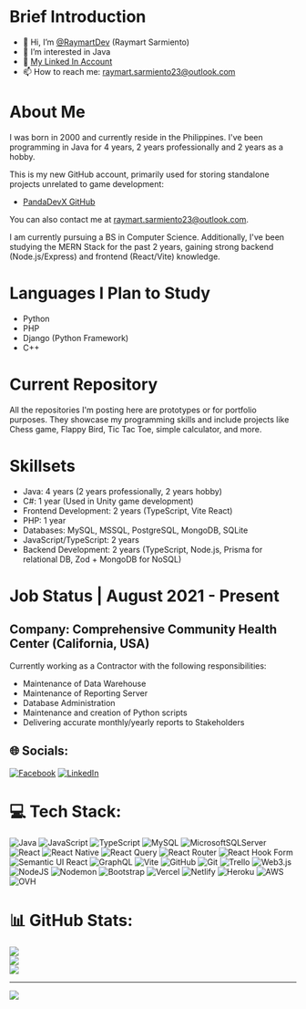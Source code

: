 # Brief Introduction

- 👋 Hi, I’m [@RaymartDev](https://github.com/RaymartDev) (Raymart Sarmiento)
- 👀 I’m interested in Java
- 🌱 [My Linked In Account](https://www.linkedin.com/in/raymart-sarmiento-lob)
- 📫 How to reach me: raymart.sarmiento23@outlook.com

# About Me

I was born in 2000 and currently reside in the Philippines. I've been programming in Java for 4 years, 2 years professionally and 2 years as a hobby.

This is my new GitHub account, primarily used for storing standalone projects unrelated to game development:
* [PandaDevX GitHub](https://github.com/PandaDevX)

You can also contact me at raymart.sarmiento23@outlook.com.

I am currently pursuing a BS in Computer Science. Additionally, I've been studying the MERN Stack for the past 2 years, gaining strong backend (Node.js/Express) and frontend (React/Vite) knowledge.

# Languages I Plan to Study

* Python
* PHP
* Django (Python Framework)
* C++

# Current Repository

All the repositories I'm posting here are prototypes or for portfolio purposes. They showcase my programming skills and include projects like Chess game, Flappy Bird, Tic Tac Toe, simple calculator, and more.

# Skillsets

* Java: 4 years (2 years professionally, 2 years hobby)
* C#: 1 year (Used in Unity game development)
* Frontend Development: 2 years (TypeScript, Vite React)
* PHP: 1 year
* Databases: MySQL, MSSQL, PostgreSQL, MongoDB, SQLite
* JavaScript/TypeScript: 2 years
* Backend Development: 2 years (TypeScript, Node.js, Prisma for relational DB, Zod + MongoDB for NoSQL)

# Job Status | August 2021 - Present

## Company: Comprehensive Community Health Center (California, USA)

Currently working as a Contractor with the following responsibilities:

- Maintenance of Data Warehouse
- Maintenance of Reporting Server
- Database Administration
- Maintenance and creation of Python scripts
- Delivering accurate monthly/yearly reports to Stakeholders

## 🌐 Socials:
[![Facebook](https://img.shields.io/badge/Facebook-%231877F2.svg?logo=Facebook&logoColor=white)](https://facebook.com/LifeonBlack) [![LinkedIn](https://img.shields.io/badge/LinkedIn-%230077B5.svg?logo=linkedin&logoColor=white)](https://linkedin.com/in/raymart-s-lob) 

# 💻 Tech Stack:
![Java](https://img.shields.io/badge/java-%23ED8B00.svg?style=for-the-badge&logo=openjdk&logoColor=white) ![JavaScript](https://img.shields.io/badge/javascript-%23323330.svg?style=for-the-badge&logo=javascript&logoColor=%23F7DF1E) ![TypeScript](https://img.shields.io/badge/typescript-%23007ACC.svg?style=for-the-badge&logo=typescript&logoColor=white) ![MySQL](https://img.shields.io/badge/mysql-4479A1.svg?style=for-the-badge&logo=mysql&logoColor=white) ![MicrosoftSQLServer](https://img.shields.io/badge/Microsoft%20SQL%20Server-CC2927?style=for-the-badge&logo=microsoft%20sql%20server&logoColor=white) ![React](https://img.shields.io/badge/react-%2320232a.svg?style=for-the-badge&logo=react&logoColor=%2361DAFB) ![React Native](https://img.shields.io/badge/react_native-%2320232a.svg?style=for-the-badge&logo=react&logoColor=%2361DAFB) ![React Query](https://img.shields.io/badge/-React%20Query-FF4154?style=for-the-badge&logo=react%20query&logoColor=white) ![React Router](https://img.shields.io/badge/React_Router-CA4245?style=for-the-badge&logo=react-router&logoColor=white) ![React Hook Form](https://img.shields.io/badge/React%20Hook%20Form-%23EC5990.svg?style=for-the-badge&logo=reacthookform&logoColor=white) ![Semantic UI React](https://img.shields.io/badge/Semantic%20UI%20React-%2335BDB2.svg?style=for-the-badge&logo=SemanticUIReact&logoColor=white) ![GraphQL](https://img.shields.io/badge/-GraphQL-E10098?style=for-the-badge&logo=graphql&logoColor=white) ![Vite](https://img.shields.io/badge/vite-%23646CFF.svg?style=for-the-badge&logo=vite&logoColor=white) ![GitHub](https://img.shields.io/badge/github-%23121011.svg?style=for-the-badge&logo=github&logoColor=white) ![Git](https://img.shields.io/badge/git-%23F05033.svg?style=for-the-badge&logo=git&logoColor=white) ![Trello](https://img.shields.io/badge/Trello-%23026AA7.svg?style=for-the-badge&logo=Trello&logoColor=white) ![Web3.js](https://img.shields.io/badge/web3.js-F16822?style=for-the-badge&logo=web3.js&logoColor=white) ![NodeJS](https://img.shields.io/badge/node.js-6DA55F?style=for-the-badge&logo=node.js&logoColor=white) ![Nodemon](https://img.shields.io/badge/NODEMON-%23323330.svg?style=for-the-badge&logo=nodemon&logoColor=%BBDEAD) ![Bootstrap](https://img.shields.io/badge/bootstrap-%238511FA.svg?style=for-the-badge&logo=bootstrap&logoColor=white) ![Vercel](https://img.shields.io/badge/vercel-%23000000.svg?style=for-the-badge&logo=vercel&logoColor=white) ![Netlify](https://img.shields.io/badge/netlify-%23000000.svg?style=for-the-badge&logo=netlify&logoColor=#00C7B7) ![Heroku](https://img.shields.io/badge/heroku-%23430098.svg?style=for-the-badge&logo=heroku&logoColor=white) ![AWS](https://img.shields.io/badge/AWS-%23FF9900.svg?style=for-the-badge&logo=amazon-aws&logoColor=white) ![OVH](https://img.shields.io/badge/ovh-%23123F6D.svg?style=for-the-badge&logo=ovh&logoColor=#123F6D)
# 📊 GitHub Stats:
![](https://github-readme-stats.vercel.app/api?username=RaymartDev&theme=dark&hide_border=false&include_all_commits=false&count_private=false)<br/>
![](https://github-readme-streak-stats.herokuapp.com/?user=RaymartDev&theme=dark&hide_border=false)<br/>
![](https://github-readme-stats.vercel.app/api/top-langs/?username=RaymartDev&theme=dark&hide_border=false&include_all_commits=false&count_private=false&layout=compact)

---
[![](https://visitcount.itsvg.in/api?id=RaymartDev&icon=0&color=0)](https://visitcount.itsvg.in)

<!-- Proudly created with GPRM ( https://gprm.itsvg.in ) -->
